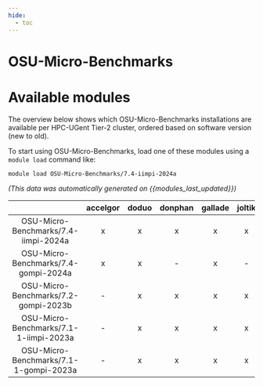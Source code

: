 ```yaml
---
hide:
  - toc
---
```


OSU-Micro-Benchmarks
====================

# Available modules


The overview below shows which OSU-Micro-Benchmarks installations are available per HPC-UGent Tier-2 cluster, ordered based on software version (new to old).

To start using OSU-Micro-Benchmarks, load one of these modules using a `module load` command like:

```shell
module load OSU-Micro-Benchmarks/7.4-iimpi-2024a
```

*(This data was automatically generated on {{modules_last_updated}})*

| |accelgor|doduo|donphan|gallade|joltik|litleo|shinx|
| :---: | :---: | :---: | :---: | :---: | :---: | :---: | :---: |
|OSU-Micro-Benchmarks/7.4-iimpi-2024a|x|x|x|x|x|x|x|
|OSU-Micro-Benchmarks/7.4-gompi-2024a|x|x|-|x|-|x|x|
|OSU-Micro-Benchmarks/7.2-gompi-2023b|-|x|x|x|x|-|-|
|OSU-Micro-Benchmarks/7.1-1-iimpi-2023a|-|x|x|x|x|-|-|
|OSU-Micro-Benchmarks/7.1-1-gompi-2023a|-|x|x|x|x|x|x|

